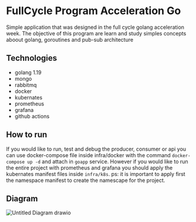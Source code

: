 # FullCycle Program Acceleration Go

Simple application that was designed in the full cycle golang acceleration week. 
The objective of this program are learn and study simples concepts aboout golang, goroutines and pub-sub architecture

## Technologies

- golang 1.19
- mongo
- rabbitmq
- docker
- kubernates
- prometheus
- grafana
- github actions

## How to run

If you would like to run, test and debug the producer, consumer or api you can use docker-compose file inside infra/docker with the command `docker-compose up -d` and attach in `goapp` service. However if you would like to run the entire project with prometheus and grafana you should apply the kubernates manifest files inside `infra/k8s`. ps: it is important to apply first the namespace manifest to create the namescape for the project.

## Diagram

![Untitled Diagram drawio](https://user-images.githubusercontent.com/24505963/194855059-c339ced6-3127-4a15-87a0-a1c7d99e985e.png)
